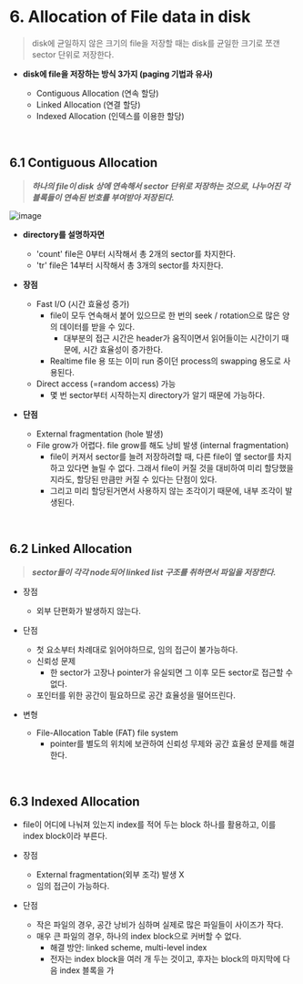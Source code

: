 

# 6. Allocation of File data in disk

> disk에 균일하지 않은 크기의 file을 저장할 때는 disk를 균일한 크기로 쪼갠 sector 단위로 저장한다.

- **disk에 file을 저장하는 방식 3가지 (paging 기법과 유사)**

  - Contiguous Allocation (연속 할당)
  - Linked Allocation (연결 할당)
  - Indexed Allocation (인덱스를 이용한 할당)

<br>

## 6.1 Contiguous Allocation

> **_하나의 file이 disk 상에 연속해서 sector 단위로 저장하는 것으로, 나누어진 각 블록들이 연속된 번호를 부여받아 저장된다._**

![image](https://user-images.githubusercontent.com/78094972/170855629-77feddc0-8a48-4373-b8f3-5d64f26b96b5.PNG)

- **directory를 설명하자면**

  - 'count' file은 0부터 시작해서 총 2개의 sector를 차지한다.
  - 'tr' file은 14부터 시작해서 총 3개의 sector를 차지한다.

- **장점**
  - Fast I/O (시간 효율성 증가)
    - file이 모두 연속해서 붙어 있으므로 한 번의 seek / rotation으로 많은 양의 데이터를 받을 수 있다.  
        - 대부분의 접근 시간은 header가 움직이면서 읽어들이는 시간이기 때문에, 시간 효율성이 증가한다.     
    - Realtime file 용 또는 이미 run 중이던 process의 swapping 용도로 사용된다.
  - Direct access (=random access) 가능
    - 몇 번 sector부터 시작하는지 directory가 알기 때문에 가능하다.

- **단점**

  - External fragmentation (hole 발생)
  - File grow가 어렵다. file grow를 해도 낭비 발생 (internal fragmentation)
    - file이 커져서 sector를 늘려 저장하려할 때, 다른 file이 옆 sector를 차지하고 있다면 늘릴 수 없다. 그래서 file이 커질 것을 대비하여 미리 할당했을지라도, 할당된 만큼만 커질 수 있다는 단점이 있다.
    - 그리고 미리 할당된거면서 사용하지 않는 조각이기 때문에, 내부 조각이 발생된다.

<br>

## 6.2 Linked Allocation

> **_sector들이 각각 node되어 linked list 구조를 취하면서 파일을 저장한다._**

- 장점
    - 외부 단편화가 발생하지 않는다.  

- 단점
    - 첫 요소부터 차례대로 읽어야하므로, 임의 접근이 불가능하다.  
    - 신뢰성 문제
        - 한 sector가 고장나 pointer가 유실되면 그 이후 모든 sector로 접근할 수 없다.  
    - 포인터를 위한 공간이 필요하므로 공간 효율성을 떨어뜨린다.  

- 변형
    - File-Allocation Table (FAT) file system  
        - pointer를 별도의 위치에 보관하여 신뢰성 무제와 공간 효율성 문제를 해결한다.  


<br>

## 6.3 Indexed Allocation

- file이 어디에 나눠져 있는지 index를 적어 두는 block 하나를 활용하고, 이를 index block이라 부른다.  

- 장점
    - External fragmentation(외부 조각) 발생 X
    - 임의 접근이 가능하다.  
- 단점  
    - 작은 파일의 경우, 공간 낭비가 심하며 실제로 많은 파일들이 사이즈가 작다.  
    - 매우 큰 파일의 경우, 하나의 index block으로 커버할 수 없다.  
        - 해결 방안: linked scheme, multi-level index  
        - 전자는 index block을 여러 개 두는 것이고, 후자는 block의 마지막에 다음 index 블록을 가

